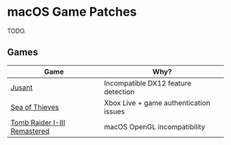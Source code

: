 # macOS Game Patches

TODO.

## Games

| Game                           | Why?                                      |
| ------------------------------ | ----------------------------------------- |
| [Jusant]                       | Incompatible DX12 feature detection       |
| [Sea of Thieves]               | Xbox Live + game authentication issues    |
| [Tomb Raider I-III Remastered] | macOS OpenGL incompatibility              |

[Jusant]: jusant
[Sea of Thieves]: sea-of-thieves
[Tomb Raider I-III Remastered]: tomb-raider-I-III-remastered
